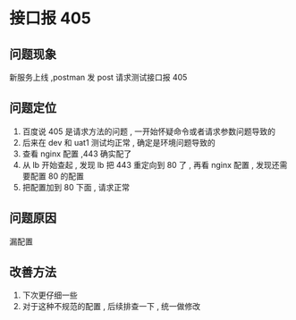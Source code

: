 # 接口报 405

## 问题现象

新服务上线 ,postman 发 post 请求测试接口报 405

## 问题定位

1. 百度说 405 是请求方法的问题 , 一开始怀疑命令或者请求参数问题导致的
2. 后来在 dev 和 uat1 测试均正常 , 确定是环境问题导致的
3. 查看 nginx 配置 ,443 确实配了
4. 从 lb 开始查起 , 发现 lb 把 443 重定向到 80 了 , 再看 nginx 配置 , 发现还需要配置 80 的配置
5. 把配置加到 80 下面 , 请求正常

## 问题原因

漏配置

## 改善方法

1. 下次更仔细一些
2. 对于这种不规范的配置 , 后续排查一下 , 统一做修改
